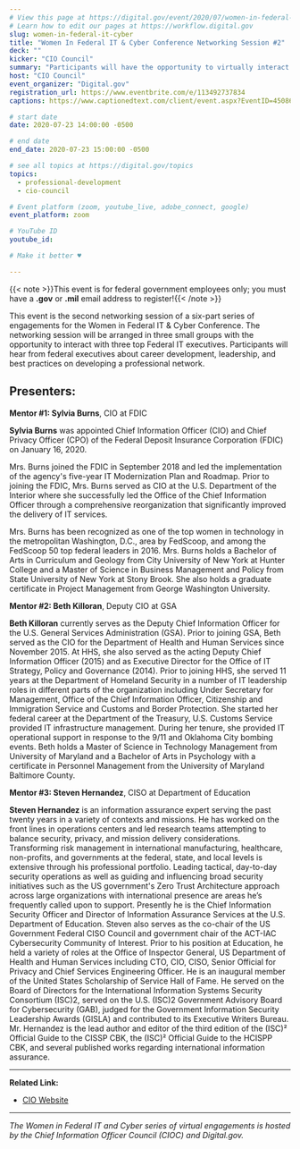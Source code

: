 ```yaml
---
# View this page at https://digital.gov/event/2020/07/women-in-federal-it-cyber
# Learn how to edit our pages at https://workflow.digital.gov
slug: women-in-federal-it-cyber
title: "Women In Federal IT & Cyber Conference Networking Session #2"
deck: ""
kicker: "CIO Council"
summary: "Participants will have the opportunity to virtually interact with top Federal CIOs, and discuss career development, leadership, and best practices on expanding a professional network. "
host: "CIO Council"
event_organizer: "Digital.gov"
registration_url: https://www.eventbrite.com/e/113492737834
captions: https://www.captionedtext.com/client/event.aspx?EventID=4508690&CustomerID=321

# start date
date: 2020-07-23 14:00:00 -0500

# end date
end_date: 2020-07-23 15:00:00 -0500

# see all topics at https://digital.gov/topics
topics: 
  - professional-development
  - cio-council

# Event platform (zoom, youtube_live, adobe_connect, google)
event_platform: zoom

# YouTube ID
youtube_id: 

# Make it better ♥

---
```

{{< note >}}This event is for federal government employees only; you must have a **.gov** or **.mil** email address to register!{{< /note >}}

This event is the second networking session of a six-part series of engagements for the Women in Federal IT & Cyber Conference. The networking session will be arranged in three small groups with the opportunity to interact with three top Federal IT executives. Participants will hear from federal executives about career development, leadership, and best practices on developing a professional network.

## Presenters:

**Mentor #1: Sylvia Burns**, CIO at FDIC

**Sylvia Burns** was appointed Chief Information Officer (CIO) and Chief Privacy Officer (CPO) of the Federal Deposit Insurance Corporation (FDIC) on January 16, 2020.

Mrs. Burns joined the FDIC in September 2018 and led the implementation of the agency's five-year IT Modernization Plan and Roadmap. Prior to joining the FDIC, Mrs. Burns served as CIO at the U.S. Department of the Interior where she successfully led the Office of the Chief Information Officer through a comprehensive reorganization that significantly improved the delivery of IT services.

Mrs. Burns has been recognized as one of the top women in technology in the metropolitan Washington, D.C., area by FedScoop, and among the FedScoop 50 top federal leaders in 2016. Mrs. Burns holds a Bachelor of Arts in Curriculum and Geology from City University of New York at Hunter College and a Master of Science in Business Management and Policy from State University of New York at Stony Brook. She also holds a graduate certificate in Project Management from George Washington University.

**Mentor #2: Beth Killoran**, Deputy CIO at GSA

**Beth Killoran** currently serves as the Deputy Chief Information Officer for the U.S. General Services Administration (GSA). Prior to joining GSA, Beth served as the CIO for the Department of Health and Human Services since November 2015. At HHS, she also served as the acting Deputy Chief Information Officer (2015) and as Executive Director for the Office of IT Strategy, Policy and Governance (2014). Prior to joining HHS, she served 11 years at the Department of Homeland Security in a number of IT leadership roles in different parts of the organization including Under Secretary for Management, Office of the Chief Information Officer, Citizenship and Immigration Service and Customs and Border Protection. She started her federal career at the Department of the Treasury, U.S. Customs Service provided IT infrastructure management. During her tenure, she provided IT operational support in response to the 9/11 and Oklahoma City bombing events. Beth holds a Master of Science in Technology Management from University of Maryland and a Bachelor of Arts in Psychology with a certificate in Personnel Management from the University of Maryland Baltimore County.

**Mentor #3: Steven Hernandez**, CISO at Department of Education

**Steven Hernandez** is an information assurance expert serving the past twenty years in a variety of contexts and missions. He has worked on the front lines in operations centers and led research teams attempting to balance security, privacy, and mission delivery considerations. Transforming risk management in international manufacturing, healthcare, non-profits, and governments at the federal, state, and local levels is extensive through his professional portfolio. Leading tactical, day-to-day security operations as well as guiding and influencing broad security initiatives such as the US government's Zero Trust Architecture approach across large organizations with international presence are areas he’s frequently called upon to support. Presently he is the Chief Information Security Officer and Director of Information Assurance Services at the U.S. Department of Education. Steven also serves as the co-chair of the US Government Federal CISO Council and government chair of the ACT-IAC Cybersecurity Community of Interest. Prior to his position at Education, he held a variety of roles at the Office of Inspector General, US Department of Health and Human Services including CTO, CIO, CISO, Senior Official for Privacy and Chief Services Engineering Officer. He is an inaugural member of the United States Scholarship of Service Hall of Fame. He served on the Board of Directors for the International Information Systems Security Consortium (ISC)2, served on the U.S. (ISC)2 Government Advisory Board for Cybersecurity (GAB), judged for the Government Information Security Leadership Awards (GISLA) and contributed to its Executive Writers Bureau. Mr. Hernandez is the lead author and editor of the third edition of the (ISC)² Official Guide to the CISSP CBK, the (ISC)² Official Guide to the HCISPP CBK, and several published works regarding international information assurance.

---

**Related Link:**

 - [CIO Website](https://www.cio.gov/)

---

*The Women in Federal IT and Cyber series of virtual engagements is hosted by the Chief Information Officer Council (CIOC) and Digital.gov.*
